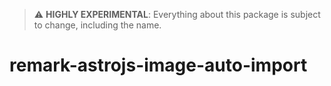 > ⚠️ **HIGHLY EXPERIMENTAL**: Everything about this package is subject to change, including the name.

# remark-astrojs-image-auto-import
